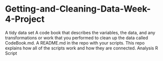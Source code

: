 # Getting-and-Cleaning-Data-Week-4-Project

A tidy data set
A code book that describes the variables, the data, and any transformations or work that you performed to clean up 
the data called CodeBook.md. 
A README.md in the repo with your scripts. 
This repo explains how all of the scripts work and how they are connected.
Analysis R Script
